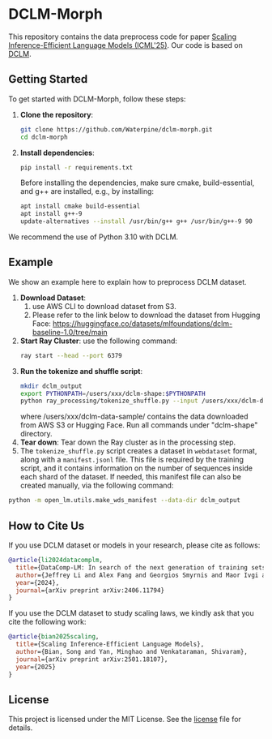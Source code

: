 # DCLM-Morph

This repository contains the data preprocess code for paper [Scaling Inference-Efficient Language Models (ICML'25)](https://arxiv.org/pdf/2501.18107). Our code is based on [DCLM](https://github.com/mlfoundations/dclm).

## Getting Started

To get started with DCLM-Morph, follow these steps:

1. **Clone the repository**:
    ```bash
    git clone https://github.com/Waterpine/dclm-morph.git
    cd dclm-morph
    ```

2. **Install dependencies**:
    ```bash
    pip install -r requirements.txt
    ```
    Before installing the dependencies, make sure cmake, build-essential, and g++ are installed, e.g., by installing:
    ```bash
    apt install cmake build-essential
    apt install g++-9
    update-alternatives --install /usr/bin/g++ g++ /usr/bin/g++-9 90
    ```

We recommend the use of Python 3.10 with DCLM.


## Example
We show an example here to explain how to preprocess DCLM dataset.

1. **Download Dataset**: 
   1. use AWS CLI to download dataset from S3. 
   2. Please refer to the link below to download the dataset from Hugging Face: https://huggingface.co/datasets/mlfoundations/dclm-baseline-1.0/tree/main
2. **Start Ray Cluster**: use the following command:
    ```bash
    ray start --head --port 6379
    ```
3. **Run the tokenize and shuffle script**:
    ```bash
    mkdir dclm_output
    export PYTHONPATH=/users/xxx/dclm-shape:$PYTHONPATH
    python ray_processing/tokenize_shuffle.py --input /users/xxx/dclm-data-sample/ --readable_name dclm_shard --output dclm_output --content_key text
    ```
    where /users/xxx/dclm-data-sample/ contains the data downloaded from AWS S3 or Hugging Face. Run all commands under "dclm-shape" directory.
4. **Tear down**: Tear down the Ray cluster as in the processing step.
5. The `tokenize_shuffle.py` script creates a dataset in `webdataset` format, along with a `manifest.jsonl` file. This file is required by the training script, and it contains information on the number of sequences inside each shard of the dataset. If needed, this manifest file can also be created manually, via the following command:

```bash
python -m open_lm.utils.make_wds_manifest --data-dir dclm_output
```


## How to Cite Us

If you use DCLM dataset or models in your research, please cite as follows:

```bibtex
@article{li2024datacomplm,
  title={DataComp-LM: In search of the next generation of training sets for language models}, 
  author={Jeffrey Li and Alex Fang and Georgios Smyrnis and Maor Ivgi and Matt Jordan and Samir Gadre and Hritik Bansal and Etash Guha and Sedrick Keh and Kushal Arora and Saurabh Garg and Rui Xin and Niklas Muennighoff and Reinhard Heckel and Jean Mercat and Mayee Chen and Suchin Gururangan and Mitchell Wortsman and Alon Albalak and Yonatan Bitton and Marianna Nezhurina and Amro Abbas and Cheng-Yu Hsieh and Dhruba Ghosh and Josh Gardner and Maciej Kilian and Hanlin Zhang and Rulin Shao and Sarah Pratt and Sunny Sanyal and Gabriel Ilharco and Giannis Daras and Kalyani Marathe and Aaron Gokaslan and Jieyu Zhang and Khyathi Chandu and Thao Nguyen and Igor Vasiljevic and Sham Kakade and Shuran Song and Sujay Sanghavi and Fartash Faghri and Sewoong Oh and Luke Zettlemoyer and Kyle Lo and Alaaeldin El-Nouby and Hadi Pouransari and Alexander Toshev and Stephanie Wang and Dirk Groeneveld and Luca Soldaini and Pang Wei Koh and Jenia Jitsev and Thomas Kollar and Alexandros G. Dimakis and Yair Carmon and Achal Dave and Ludwig Schmidt and Vaishaal Shankar},
  year={2024},
  journal={arXiv preprint arXiv:2406.11794}
}
```

If you use the DCLM dataset to study scaling laws, we kindly ask that you cite the following work:
```bibtex
@article{bian2025scaling,
  title={Scaling Inference-Efficient Language Models},
  author={Bian, Song and Yan, Minghao and Venkataraman, Shivaram},
  journal={arXiv preprint arXiv:2501.18107},
  year={2025}
}
```

## License
This project is licensed under the MIT License. See the [license](LICENSE.txt) file for details.


